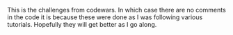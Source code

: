 This is the challenges from codewars. In which case there are no comments in the code it is because these were done as I was following various tutorials. Hopefully they will get better as I go along. 
